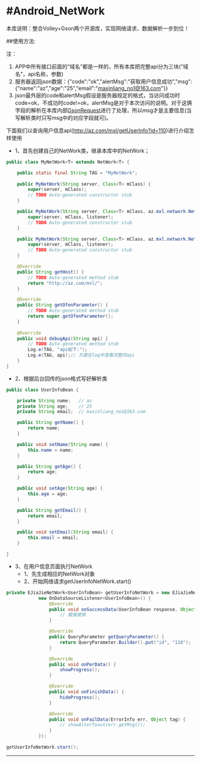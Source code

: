 #Android_NetWork
===============
本库说明：整合Volley+Gson两个开源库，实现网络请求、数据解析一步到位！

##使用方法:

注：

1. APP中所有接口前面的“域名”都是一样的，所有本库把完整api分为三块(“域名”，api名称，参数)
2. 服务器返回json数据：{"code":"ok","alertMsg":"获取用户信息成功","msg":{"name":"az","age":"25","email":"maxinliang_no1@163.com"}}
3. json最外层的code和alertMsg假设是服务器规定的格式，当访问成功时code=ok，不成功时code!=ok，alertMsg是对于本次访问的说明。对于这俩字段的解析在本库内部[GsonRequest][gsonRequest]进行了处理，所以msg才是主要信息(当写解析类时只写msg中的对应字段就可)。

下面我们以查询用户信息api(<http://az.com/mxl/getUserInfo?id=110>)进行介绍怎样使用<br>

* 1、首先创建自己的NetWork类，继承本库中的NetWork<T>；

```java
public class MyNetWork<T> extends NetWork<T> {

	public static final String TAG = "MyNetWork";
	
	public MyNetWork(String server, Class<T> mClass) {
		super(server, mClass);
		// TODO Auto-generated constructor stub
	}

	public MyNetWork(String server, Class<T> mClass, az.mxl.network.NetWork4Base.OnDataSourceListener<T> listener) {
		super(server, mClass, listener);
		// TODO Auto-generated constructor stub
	}

	public MyNetWork(String server, Class<T> mClass, az.mxl.network.NetWork4Base.OnDataSourceSuccessListener<T> listener) {
		super(server, mClass, listener);
		// TODO Auto-generated constructor stub
	}

	@Override
	public String getHost() {
		// TODO Auto-generated method stub
		return "http://az.com/mxl/";
	}

	@Override
	public String getOfenParameter() {
		// TODO Auto-generated method stub
		return super.getOfenParameter();
	}
	
	@Override
	public void debugApi(String api) {
		// TODO Auto-generated method stub
		Log.e(TAG, "api如下:");
		Log.e(TAG, api);// 方面在log中查看完整的api
	}
}
```
* 2、根据后台回传的json格式写好解析类
```java
public class UserInfoBean {

	private String name;   // az
	private String age;    // 25
	private String email;  // maxinliang_no1@163.com

	public String getName() {
		return name;
	}

	public void setName(String name) {
		this.name = name;
	}

	public String getAge() {
		return age;
	}

	public void setAge(String age) {
		this.age = age;
	}

	public String getEmail() {
		return email;
	}

	public void setEmail(String email) {
		this.email = email;
	}

}
```

* 3、在用户信息页面执行NetWork
	* 1、先生成相应的NetWork对象
	* 2、开始网络请求getUserInfoNetWork.start()

```java
private EJiaJieNetWork<UserInfoBean> getUserInfoNetWork = new EJiaJieNetWork<UserInfoBean>(ApiConstantData.USER_INFO, UserInfoBean.class,
			new OnDataSourceListener<UserInfoBean>() {
				@Override
				public void onSuccessData(UserInfoBean response, Object tag) {
					// 数据使用
				}

				@Override
				public QueryParameter getQueryParameter() {
					return QueryParameter.Builder().put("id", "110");
				}

				@Override
				public void onPerData() {
					showProgress();
				}

				@Override
				public void onFinishData() {
					hideProgress();
				}

				@Override
				public void onFailData(ErrorInfo err, Object tag) {
					// showAlterToast(err.getMsg());
				}
			});
			
getUserInfoNetWork.start();
```

*******************

[gsonRequest]:https://github.com/AZ-xml/Android_NetWork/blob/master/lib/src/az/mxl/network/GsonRequest.java
